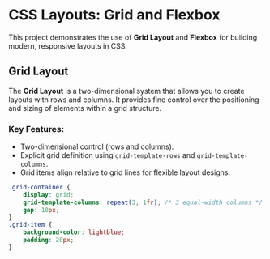 # CSS Layouts: Grid and Flexbox

This project demonstrates the use of **Grid Layout** and **Flexbox** for building modern, responsive layouts in CSS.

## Grid Layout

The **Grid Layout** is a two-dimensional system that allows you to create layouts with rows and columns. It provides fine control over the positioning and sizing of elements within a grid structure.

### Key Features:
- Two-dimensional control (rows and columns).
- Explicit grid definition using `grid-template-rows` and `grid-template-columns`.
- Grid items align relative to grid lines for flexible layout designs.

```css
.grid-container {
    display: grid;
    grid-template-columns: repeat(3, 1fr); /* 3 equal-width columns */
    gap: 10px;
}
.grid-item {
    background-color: lightblue;
    padding: 20px;
}
